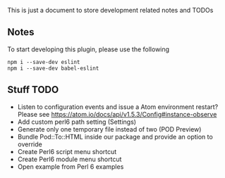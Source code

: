 This is just a document to store development related notes and TODOs

## Notes
To start developing this plugin, please use the following
```
npm i --save-dev eslint
npm i --save-dev babel-eslint
```

## Stuff TODO

- Listen to configuration events and issue a Atom environment restart?
Please see https://atom.io/docs/api/v1.5.3/Config#instance-observe
- Add custom perl6 path setting (Settings)
- Generate only one temporary file instead of two (POD Preview)
- Bundle Pod::To::HTML inside our package and provide an option to override
- Create Perl6 script menu shortcut
- Create Perl6 module menu shortcut
- Open example from Perl 6 examples
